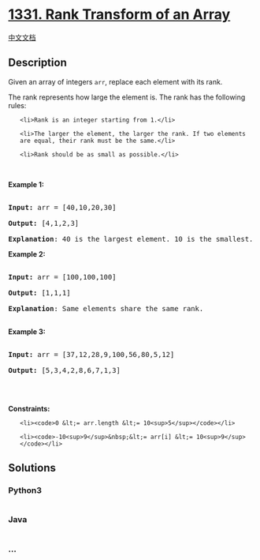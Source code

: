 # [1331. Rank Transform of an Array](https://leetcode.com/problems/rank-transform-of-an-array)

[中文文档](/solution/1300-1399/1331.Rank%20Transform%20of%20an%20Array/README.md)

## Description

<p>Given an array of integers&nbsp;<code>arr</code>, replace each element with its rank.</p>

<p>The rank represents how large the element is. The rank has the following rules:</p>

<ul>

    <li>Rank is an integer starting from 1.</li>

    <li>The larger the element, the larger the rank. If two elements are equal, their rank must be the same.</li>

    <li>Rank should be as small as possible.</li>

</ul>

<p>&nbsp;</p>

<p><strong>Example 1:</strong></p>

<pre>

<strong>Input:</strong> arr = [40,10,20,30]

<strong>Output:</strong> [4,1,2,3]

<strong>Explanation</strong>: 40 is the largest element. 10 is the smallest. 20 is the second smallest. 30 is the third smallest.</pre>

<p><strong>Example 2:</strong></p>

<pre>

<strong>Input:</strong> arr = [100,100,100]

<strong>Output:</strong> [1,1,1]

<strong>Explanation</strong>: Same elements share the same rank.

</pre>

<p><strong>Example 3:</strong></p>

<pre>

<strong>Input:</strong> arr = [37,12,28,9,100,56,80,5,12]

<strong>Output:</strong> [5,3,4,2,8,6,7,1,3]

</pre>

<p>&nbsp;</p>

<p><strong>Constraints:</strong></p>

<ul>

    <li><code>0 &lt;= arr.length &lt;= 10<sup>5</sup></code></li>

    <li><code>-10<sup>9</sup>&nbsp;&lt;= arr[i] &lt;= 10<sup>9</sup></code></li>

</ul>

## Solutions

<!-- tabs:start -->

### **Python3**

```python

```

### **Java**

```java

```

### **...**

```

```

<!-- tabs:end -->
